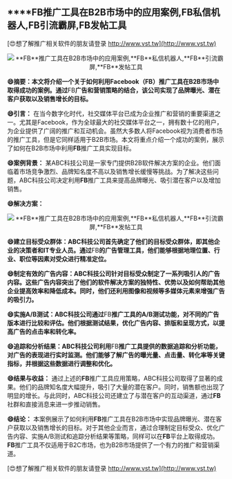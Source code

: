 ## ****FB**推广工具在B2B市场中的应用案例,**FB**私信机器人,**FB**引流霸屏,**FB**发帖工具**

[😍想了解推广相关软件的朋友请登录 http://www.vst.tw](http://www.vst.tw)

 <center><img src="https://vst.tw/MP4/tuiguang/png/2.png" alt="**FB**推广工具在B2B市场中的应用案例,**FB**私信机器人,**FB**引流霸屏,**FB**发帖工具"></center>

**😄摘要：本文将介绍一个关于如何利用Facebook（**FB**）推广工具在B2B市场中取得成功的案例。通过**FB**广告和营销策略的结合，该公司实现了品牌曝光、潜在客户获取以及销售增长的目标。**

**😄引言：**
在当今数字化时代，社交媒体平台已成为企业推广和营销的重要渠道之一。尤其是Facebook，作为全球最大的社交媒体平台之一，拥有数十亿的用户，为企业提供了广阔的推广和互动机会。虽然大多数人将Facebook视为消费者市场的推广工具，但是它同样适用于B2B市场。本文将重点介绍一个成功的案例，展示了如何在B2B市场中利用**FB**推广工具实现目标。

**😄案例背景：**
某ABC科技公司是一家专门提供B2B软件解决方案的企业。他们面临着市场竞争激烈、品牌知名度不高以及销售增长缓慢等挑战。为了解决这些问题，ABC科技公司决定利用**FB**推广工具来提高品牌曝光、吸引潜在客户以及增加销售。

**😄解决方案：**

 <center><img src="https://vst.tw/MP4/tuiguang/png/2.png" alt="**FB**推广工具在B2B市场中的应用案例,**FB**私信机器人,**FB**引流霸屏,**FB**发帖工具"></center>

**😄建立目标受众群体：ABC科技公司首先确定了他们的目标受众群体，即其他企业的决策者和IT专业人员。通过**FB**的广告管理工具，他们能够根据地理位置、行业、职位等因素对受众进行精准定位。**

**😄制定有效的广告内容：ABC科技公司针对目标受众制定了一系列吸引人的广告内容。这些广告内容突出了他们的软件解决方案的独特性、优势以及如何帮助其他企业提高效率和降低成本。同时，他们还利用图像和视频等多媒体元素来增强广告的吸引力。**

**😄实施A/B测试：ABC科技公司通过**FB**推广工具的A/B测试功能，对不同的广告版本进行比较和评估。他们根据测试结果，优化广告内容、排版和呈现方式，以提高广告的点击率和转化率。**

**😄追踪和分析结果：ABC科技公司利用**FB**推广工具提供的数据追踪和分析功能，对广告的表现进行实时监测。他们能够了解广告的曝光量、点击量、转化率等关键指标，并根据这些数据进行调整和优化。**

**😄结果与收益：**
通过上述的**FB**推广工具应用策略，ABC科技公司取得了显著的成果。他们的品牌知名度大幅提升，吸引了大量的潜在客户。同时，销售额也出现了明显的增长。与此同时，ABC科技公司还建立了与潜在客户的互动渠道，通过**FB**社群和直接消息来进一步推动销售。

**😄结论：**
本案例展示了如何利用**FB**推广工具在B2B市场中实现品牌曝光、潜在客户获取以及销售增长的目标。对于其他企业而言，通过合理制定目标受众、优化广告内容、实施A/B测试和追踪分析结果等策略，同样可以在**FB**平台上取得成功。**FB**推广工具不仅适用于B2C市场，也为B2B市场提供了一个有力的推广和营销渠道。

[😍想了解推广相关软件的朋友请登录 http://www.vst.tw](http://www.vst.tw)



